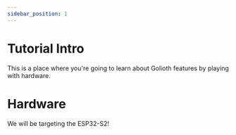 ```yaml
---
sidebar_position: 1
---
```


# Tutorial Intro

This is a place where you're going to learn about Golioth features by playing with hardware.

# Hardware

We will be targeting the ESP32-S2!